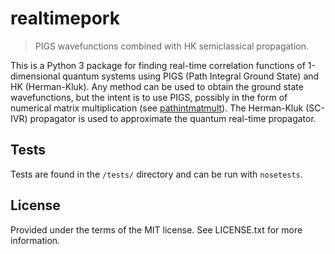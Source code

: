# realtimepork

> PIGS wavefunctions combined with HK semiclassical propagation.

This is a Python 3 package for finding real-time correlation functions of 1-dimensional quantum systems using PIGS (Path Integral Ground State) and HK (Herman-Kluk).
Any method can be used to obtain the ground state wavefunctions, but the intent is to use PIGS, possibly in the form of numerical matrix multiplication (see [pathintmatmult](https://github.com/0/pathintmatmult)).
The Herman-Kluk (SC-IVR) propagator is used to approximate the quantum real-time propagator.


## Tests

Tests are found in the `/tests/` directory and can be run with `nosetests`.


## License

Provided under the terms of the MIT license.
See LICENSE.txt for more information.
